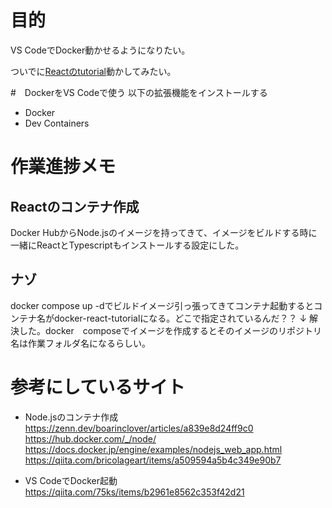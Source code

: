 # 目的
VS CodeでDocker動かせるようになりたい。

ついでに[Reactのtutorial](https://ja.react.dev/learn/tutorial-tic-tac-toe)動かしてみたい。

#　DockerをVS Codeで使う
以下の拡張機能をインストールする

- Docker
- Dev Containers

# 作業進捗メモ

## Reactのコンテナ作成
Docker HubからNode.jsのイメージを持ってきて、イメージをビルドする時に一緒にReactとTypescriptもインストールする設定にした。

## ナゾ
docker compose up -dでビルドイメージ引っ張ってきてコンテナ起動するとコンテナ名がdocker-react-tutorialになる。どこで指定されているんだ？？
↓
解決した。docker　composeでイメージを作成するとそのイメージのリポジトリ名は作業フォルダ名になるらしい。

# 参考にしているサイト
- Node.jsのコンテナ作成
<https://zenn.dev/boarinclover/articles/a839e8d24ff9c0>
<https://hub.docker.com/_/node/>
<https://docs.docker.jp/engine/examples/nodejs_web_app.html>
<https://qiita.com/bricolageart/items/a509594a5b4c349e90b7>

- VS CodeでDocker起動
<https://qiita.com/75ks/items/b2961e8562c353f42d21>
